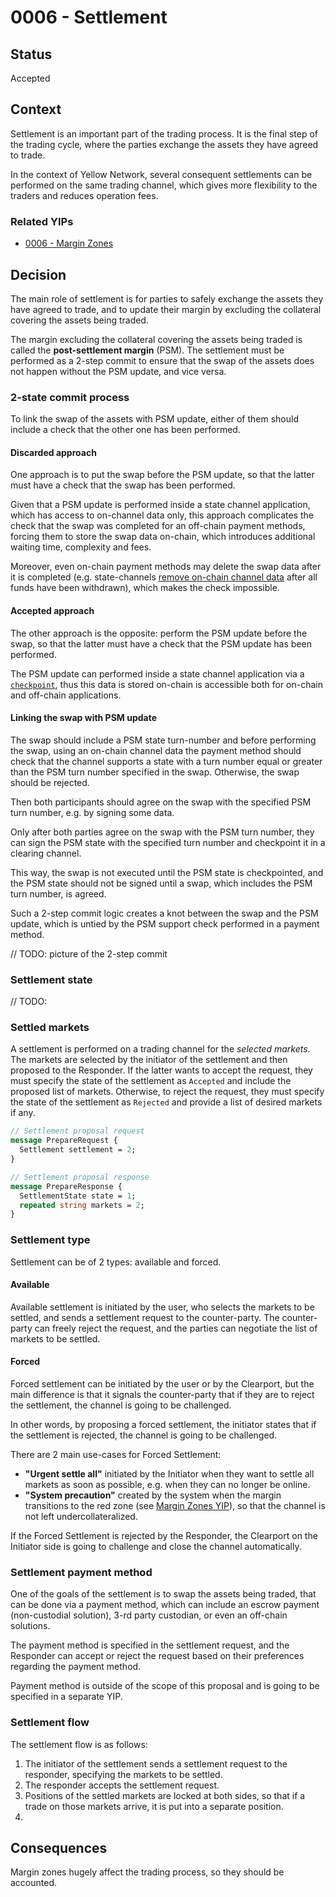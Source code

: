 # 0006 - Settlement

## Status

Accepted

## Context

Settlement is an important part of the trading process. It is the final step of the trading cycle, where the parties exchange the assets they have agreed to trade.

In the context of Yellow Network, several consequent settlements can be performed on the same trading channel, which gives more flexibility to the traders and reduces operation fees.

### Related YIPs

- [0006 - Margin Zones](./YIP-0006-margin-zones.md)

## Decision

The main role of settlement is for parties to safely exchange the assets they have agreed to trade, and to update their margin by excluding the collateral covering the assets being traded.

The margin excluding the collateral covering the assets being traded is called the **post-settlement margin** (PSM).
The settlement must be performed as a 2-step commit to ensure that the swap of the assets does not happen without the PSM update, and vice versa.

### 2-state commit process

To link the swap of the assets with PSM update, either of them should include a check that the other one has been performed.

#### Discarded approach

One approach is to put the swap before the PSM update, so that the latter must have a check that the swap has been performed.

Given that a PSM update is performed inside a state channel application, which has access to on-channel data only, this approach complicates the check that the swap was completed for an off-chain payment methods,
forcing them to store the swap data on-chain, which introduces additional waiting time, complexity and fees.

Moreover, even on-chain payment methods may delete the swap data after it is completed (e.g. state-channels [remove on-chain channel data](https://github.com/statechannels/go-nitro/blob/ca23778ca28ac93113ec227a342932256242509c/packages/nitro-protocol/contracts/NitroAdjudicator.sol#L89) after all funds have been withdrawn), which makes the check impossible.

#### Accepted approach

The other approach is the opposite: perform the PSM update before the swap, so that the latter must have a check that the PSM update has been performed.

The PSM update can performed inside a state channel application via a [`checkpoint`](https://docs.statechannels.org/protocol-tutorial/0070-finalizing-a-channel/?extract-info-from-adjudicator-events#call-checkpoint), thus this data is stored on-chain is accessible both for on-chain and off-chain applications.

#### Linking the swap with PSM update

The swap should include a PSM state turn-number and before performing the swap, using an on-chain channel data the payment method should check that the channel supports a state with a turn number equal or greater than the PSM turn number specified in the swap.
Otherwise, the swap should be rejected.

Then both participants should agree on the swap with the specified PSM turn number, e.g. by signing some data.

Only after both parties agree on the swap with the PSM turn number, they can sign the PSM state with the specified turn number and checkpoint it in a clearing channel.

This way, the swap is not executed until the PSM state is checkpointed, and the PSM state should not be signed until a swap, which includes the PSM turn number, is agreed.

Such a 2-step commit logic creates a knot between the swap and the PSM update, which is untied by the PSM support check performed in a payment method.

// TODO: picture of the 2-step commit

### Settlement state

// TODO:

### Settled markets

A settlement is performed on a trading channel for the _selected markets_. The markets are selected by the initiator of the settlement and then proposed to the Responder.
If the latter wants to accept the request, they must specify the state of the settlement as `Accepted` and include the proposed list of markets. Otherwise, to reject the request, they must specify the state of the settlement as `Rejected` and provide a list of desired markets if any.

```proto
// Settlement proposal request
message PrepareRequest {
  Settlement settlement = 2;
}

// Settlement proposal response
message PrepareResponse {
  SettlementState state = 1;
  repeated string markets = 2;
}
```

### Settlement type

Settlement can be of 2 types: available and forced.

#### Available

Available settlement is initiated by the user, who selects the markets to be settled, and sends a settlement request to the counter-party.
The counter-party can freely reject the request, and the parties can negotiate the list of markets to be settled.

#### Forced

Forced settlement can be initiated by the user or by the Clearport, but the main difference is that it signals the counter-party that if they are to reject the settlement, the channel is going to be challenged.

In other words, by proposing a forced settlement, the initiator states that if the settlement is rejected, the channel is going to be challenged.

There are 2 main use-cases for Forced Settlement:

- **"Urgent settle all"** initiated by the Initiator when they want to settle all markets as soon as possible, e.g. when they can no longer be online.
- **"System precaution"** created by the system when the margin transitions to the red zone (see [Margin Zones YIP](./YIP-0006-margin-zones.md)), so that the channel is not left undercollateralized.

If the Forced Settlement is rejected by the Responder, the Clearport on the Initiator side is going to challenge and close the channel automatically.

### Settlement payment method

One of the goals of the settlement is to swap the assets being traded, that can be done via a payment method, which can include an escrow payment (non-custodial solution), 3-rd party custodian, or even an off-chain solutions.

The payment method is specified in the settlement request, and the Responder can accept or reject the request based on their preferences regarding the payment method.

Payment method is outside of the scope of this proposal and is going to be specified in a separate YIP.

### Settlement flow

The settlement flow is as follows:

1. The initiator of the settlement sends a settlement request to the responder, specifying the markets to be settled.
2. The responder accepts the settlement request.
3. Positions of the settled markets are locked at both sides, so that if a trade on those markets arrive, it is put into a separate position.
4.

## Consequences

Margin zones hugely affect the trading process, so they should be accounted.
